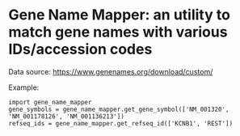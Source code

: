 Gene Name Mapper: an utility to match gene names with various IDs/accession codes
================

Data source: https://www.genenames.org/download/custom/


Example: 

    import gene_name_mapper
    gene_symbols = gene_name_mapper.get_gene_symbol(['NM_001320', 'NM_001178126', 'NM_001136213'])
    refseq_ids = gene_name_mapper.get_refseq_id(['KCNB1', 'REST'])
